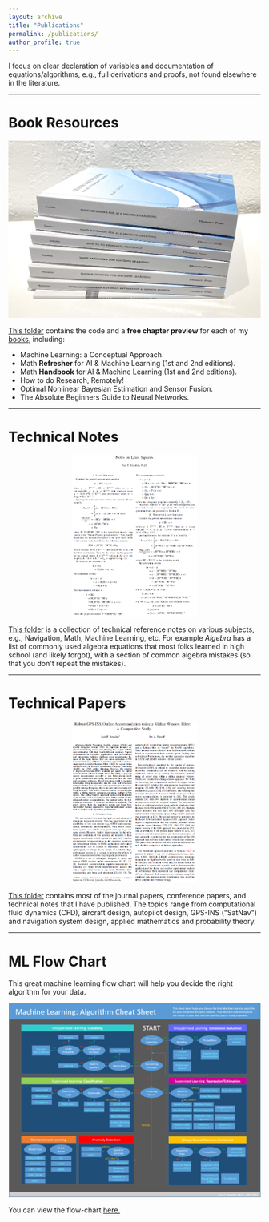 ```yaml
---
layout: archive
title: "Publications"
permalink: /publications/
author_profile: true
---
```



I focus on clear declaration of variables and documentation of equations/algorithms, e.g., full derivations and proofs, not found elsewhere in the literature.


-----------------------------------------------------------------------------------
# Book Resources
<p align="center">
	<img width="600" img src="/images/roysdon_textbooks.JPG">
</p>

[This folder](https://github.com/pfroysdon/publications/tree/main/Books) contains the code and a **free chapter preview** for each of my [books](https://www.roysdonfibonaccipress.com/), including:
- Machine Learning: a Conceptual Approach.
- Math **Refresher** for AI & Machine Learning (1st and 2nd editions).
- Math **Handbook** for AI & Machine Learning (1st and 2nd editions).
- How to do Research, Remotely!
- Optimal Nonlinear Bayesian Estimation and Sensor Fusion.
- The Absolute Beginners Guide to Neural Networks.



-----------------------------------------------------------------------------------
# Technical Notes
<p align="center">
	<img width="250" img src="/images/LS.png">
</p>

[This folder](https://github.com/pfroysdon/publications/tree/main/Tech_Notes) is a collection of technical reference notes on various subjects, e.g., Navigation, Math, Machine Learning, etc.
For example *Algebra* has a list of commonly used algebra equations that most folks learned in high school (and likely forgot), with a section of common algebra mistakes (so that you don't repeat the mistakes).



-----------------------------------------------------------------------------------
# Technical Papers	
<p align="center">
	<img width="250" img src="/images/pub.png">
</p>

[This folder](https://github.com/pfroysdon/publications/tree/main/Papers) contains most of the journal papers, conference papers, and technical notes that I have published.  The topics range from computational fluid dynamics (CFD), aircraft design, autopilot design, GPS-INS ("SatNav") and navigation system design, applied mathematics and probability theory.



-----------------------------------------------------------------------------------
# ML Flow Chart
This great machine learning flow chart will help you decide the right algorithm for your data.
<p align="center">
	<img width="600" img src="/images/ML_flow_chart.png">
</p>

You can view the flow-chart [here.](https://github.com/pfroysdon/publications/blob/main/Flow-Chart)

